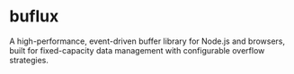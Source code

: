 # buflux
A high-performance, event-driven buffer library for Node.js and browsers, built for fixed-capacity data management with configurable overflow strategies.
